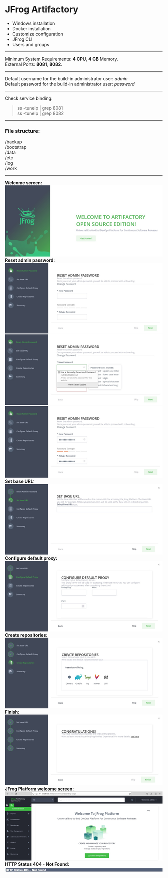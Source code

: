 # JFrog Artifactory 

- Windows installation
- Docker installation
- Customize configuration 
- JFrog CLI
- Users and groups

---

Minimum System Requirements: **4 CPU**, **4 GB** Memory.<br />
External Ports: **8081**, **8082**.

---

Default username for the build-in administrator user: *admin*<br />
Default password for the build-in administrator user: *password*

---

Check service binding:
>ss -tunelp | grep 8081<br />
>ss -tunelp | grep 8082

---

### File structure:
/backup<br />
/bootstrap<br />
/data<br />
/etc<br />
/log<br />
/work<br />

---

**Welcome screen:**<br />
![alt text](images/artifactory-setup-1.jpg)
**Reset admin password:**<br />
![alt text](images/artifactory-setup-2.jpg)
![alt text](images/artifactory-setup-3.jpg)
![alt text](images/artifactory-setup-4.jpg)
**Set base URL:**<br />
![alt text](images/artifactory-setup-5.jpg)
**Configure default proxy:**<br />
![alt text](images/artifactory-setup-6.jpg)
**Create repositories:**<br />
![alt text](images/artifactory-setup-7.jpg)
**Finish:**<br />
![alt text](images/artifactory-setup-8.jpg)
**JFrog Platform welcome screen:**<br />
![alt text](images/artifactory-setup-9.jpg)
**HTTP Status 404 - Not Found:**<br />
![alt text](images/errors/http_status_404_not_found.jpg)
